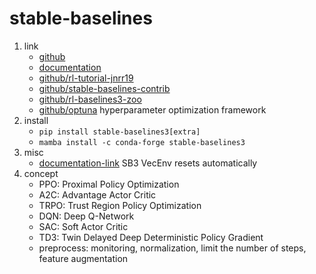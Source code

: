 # stable-baselines

1. link
   * [github](https://github.com/DLR-RM/stable-baselines3)
   * [documentation](https://stable-baselines3.readthedocs.io/en/master/)
   * [github/rl-tutorial-jnrr19](https://github.com/araffin/rl-tutorial-jnrr19)
   * [github/stable-baselines-contrib](https://github.com/Stable-Baselines-Team/stable-baselines3-contrib)
   * [github/rl-baselines3-zoo](https://github.com/DLR-RM/rl-baselines3-zoo)
   * [github/optuna](https://github.com/optuna/optuna) hyperparameter optimization framework
2. install
   * `pip install stable-baselines3[extra]`
   * `mamba install -c conda-forge stable-baselines3`
3. misc
   * [documentation-link](https://stable-baselines3.readthedocs.io/en/master/guide/vec_envs.html#vecenv-api-vs-gym-api) SB3 VecEnv resets automatically
4. concept
   * PPO: Proximal Policy Optimization
   * A2C: Advantage Actor Critic
   * TRPO: Trust Region Policy Optimization
   * DQN: Deep Q-Network
   * SAC: Soft Actor Critic
   * TD3: Twin Delayed Deep Deterministic Policy Gradient
   * preprocess: monitoring, normalization, limit the number of steps, feature augmentation
